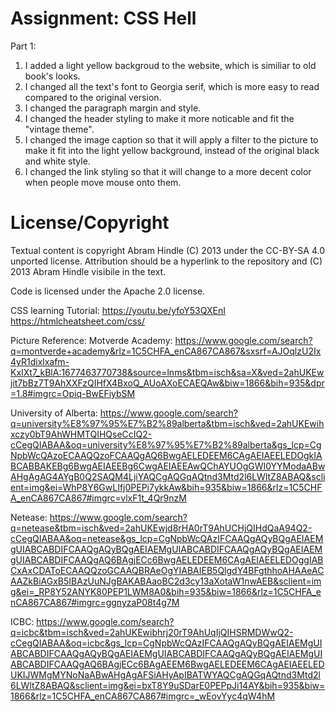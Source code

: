 Assignment: CSS Hell
====================
Part 1:
1. I added a light yellow backgroud to the website, which is similiar to old book's looks.
2. I changed all the text's font to Georgia serif, which is more easy to read compared to the original version.
3. I changed the paragraph margin and style.
4. I changed the header styling to make it more noticable and fit the "vintage theme".
5. I changed the image caption so that it will apply a filter to the picture to make it fit into the light yellow background, instead of the
    original black and white style.
6. I changed the link styling so that it will change to a more decent color when people move mouse onto them.

License/Copyright
=================

Textual content is copyright Abram Hindle (C) 2013 under the CC-BY-SA
4.0 unported license. Attribution should be a hyperlink to the
repository and (C) 2013 Abram Hindle visibile in the text.

Code is licensed under the Apache 2.0 license.

CSS learning Tutorial:
https://youtu.be/yfoY53QXEnI
https://htmlcheatsheet.com/css/

Picture Reference:
Motverde Academy:
https://www.google.com/search?q=montverde+academy&rlz=1C5CHFA_enCA867CA867&sxsrf=AJOqlzU2Ix4yR1dixlxafm-KxIXt7_kBlA:1677463770738&source=lnms&tbm=isch&sa=X&ved=2ahUKEwjit7bBz7T9AhXXFzQIHfX4BxoQ_AUoAXoECAEQAw&biw=1866&bih=935&dpr=1.8#imgrc=Opiq-BwEFiybSM

University of Alberta:
https://www.google.com/search?q=university%E8%97%95%E7%B2%89alberta&tbm=isch&ved=2ahUKEwihxczy0bT9AhWHMTQIHQseCcIQ2-cCegQIABAA&oq=university%E8%97%95%E7%B2%89alberta&gs_lcp=CgNpbWcQAzoECAAQQzoFCAAQgAQ6BwgAELEDEEM6CAgAEIAEELEDOgkIABCABBAKEBg6BwgAEIAEEBg6CwgAEIAEEAwQChAYUOgGWI0YYModaABwAHgAgAG4AYgB0Q2SAQM4LjiYAQCgAQGqAQtnd3Mtd2l6LWltZ8ABAQ&sclient=img&ei=WhP8Y6GwLIfj0PEPi7ykkAw&bih=935&biw=1866&rlz=1C5CHFA_enCA867CA867#imgrc=vlxF1t_4Qr9nzM

Netease:
https://www.google.com/search?q=netease&tbm=isch&ved=2ahUKEwjd8rHA0rT9AhUCHjQIHdQaA94Q2-cCegQIABAA&oq=netease&gs_lcp=CgNpbWcQAzIFCAAQgAQyBQgAEIAEMgUIABCABDIFCAAQgAQyBQgAEIAEMgUIABCABDIFCAAQgAQyBQgAEIAEMgUIABCABDIFCAAQgAQ6BAgjECc6BwgAELEDEEM6CAgAEIAEELEDOggIABCxAxCDAToECAAQQzoGCAAQBRAeOgYIABAIEB5QlgdY4BFgthhoAHAAeACAAZkBiAGxB5IBAzUuNJgBAKABAaoBC2d3cy13aXotaW1nwAEB&sclient=img&ei=_RP8Y52ANYK80PEP1LWM8A0&bih=935&biw=1866&rlz=1C5CHFA_enCA867CA867#imgrc=ggnyzaP08t4g7M

ICBC:
https://www.google.com/search?q=icbc&tbm=isch&ved=2ahUKEwibhrj20rT9AhUqIjQIHSRMDWwQ2-cCegQIABAA&oq=icbc&gs_lcp=CgNpbWcQAzIFCAAQgAQyBQgAEIAEMgUIABCABDIFCAAQgAQyBQgAEIAEMgUIABCABDIFCAAQgAQyBQgAEIAEMgUIABCABDIFCAAQgAQ6BAgjECc6BAgAEEM6BwgAELEDEEM6CAgAEIAEELEDUKIJWMgMYNoNaABwAHgAgAFSiAHyApIBATWYAQCgAQGqAQtnd3Mtd2l6LWltZ8ABAQ&sclient=img&ei=bxT8Y9uSDarE0PEPpJi14AY&bih=935&biw=1866&rlz=1C5CHFA_enCA867CA867#imgrc=_wEovYyc4qW4hM